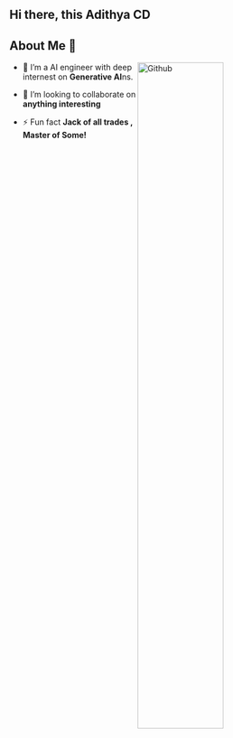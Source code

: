 ## Hi there, this Adithya CD

<h2>About Me 💬</h2>

<img width="55%" align="right" alt="Github" src="https://www.svgrepo.com/show/530534/medicine-icon.svg" />

- 🔭 I’m a AI engineer with deep internest on **Generative AI**ns.

<!-- - 🌱 I’m currently learning **Kubernetes** -->

- 👯 I’m looking to collaborate on **anything interesting**

- ⚡ Fun fact **Jack of all trades , Master of Some!**
